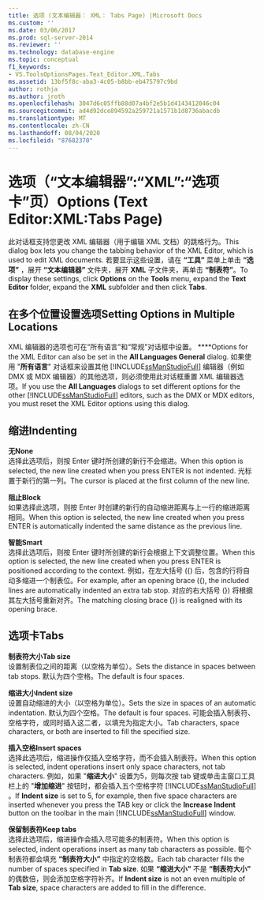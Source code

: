 ```yaml
---
title: 选项 (文本编辑器： XML： Tabs Page) |Microsoft Docs
ms.custom: ''
ms.date: 03/06/2017
ms.prod: sql-server-2014
ms.reviewer: ''
ms.technology: database-engine
ms.topic: conceptual
f1_keywords:
- VS.ToolsOptionsPages.Text_Editor.XML.Tabs
ms.assetid: 13bf5f8c-aba3-4c05-b8bb-eb475797c9bd
author: rothja
ms.author: jroth
ms.openlocfilehash: 3047d6c05ffb88d07a4bf2e5b1d4143412046c04
ms.sourcegitcommit: ad4d92dce894592a259721a1571b1d8736abacdb
ms.translationtype: MT
ms.contentlocale: zh-CN
ms.lasthandoff: 08/04/2020
ms.locfileid: "87682370"
---
```

# <a name="options-text-editorxmltabs-page"></a><span data-ttu-id="ef82b-102">选项（“文本编辑器”:“XML”:“选项卡”页）</span><span class="sxs-lookup"><span data-stu-id="ef82b-102">Options (Text Editor:XML:Tabs Page)</span></span>
  <span data-ttu-id="ef82b-103">此对话框支持您更改 XML 编辑器（用于编辑 XML 文档）的跳格行为。</span><span class="sxs-lookup"><span data-stu-id="ef82b-103">This dialog box lets you change the tabbing behavior of the XML Editor, which is used to edit XML documents.</span></span> <span data-ttu-id="ef82b-104">若要显示这些设置，请在 **“工具”** 菜单上单击 **“选项”** ，展开 **“文本编辑器”** 文件夹，展开 **XML** 子文件夹，再单击 **“制表符”**。</span><span class="sxs-lookup"><span data-stu-id="ef82b-104">To display these settings, click **Options** on the **Tools** menu, expand the **Text Editor** folder, expand the **XML** subfolder and then click **Tabs**.</span></span>  
  
## <a name="setting-options-in-multiple-locations"></a><span data-ttu-id="ef82b-105">在多个位置设置选项</span><span class="sxs-lookup"><span data-stu-id="ef82b-105">Setting Options in Multiple Locations</span></span>  
 <span data-ttu-id="ef82b-106">XML 编辑器的选项也可在“所有语言”和“常规”对话框中设置。 \*\*\*\*</span><span class="sxs-lookup"><span data-stu-id="ef82b-106">Options for the XML Editor can also be set in the **All Languages General** dialog.</span></span> <span data-ttu-id="ef82b-107">如果使用 "**所有语言**" 对话框来设置其他 [!INCLUDE[ssManStudioFull](../includes/ssmanstudiofull-md.md)] 编辑器（例如 DMX 或 MDX 编辑器）的其他选项，则必须使用此对话框重置 XML 编辑器选项。</span><span class="sxs-lookup"><span data-stu-id="ef82b-107">If you use the **All Languages** dialogs to set different options for the other [!INCLUDE[ssManStudioFull](../includes/ssmanstudiofull-md.md)] editors, such as the DMX or MDX editors, you must reset the XML Editor options using this dialog.</span></span>  
  
## <a name="indenting"></a><span data-ttu-id="ef82b-108">缩进</span><span class="sxs-lookup"><span data-stu-id="ef82b-108">Indenting</span></span>  
 <span data-ttu-id="ef82b-109">**无**</span><span class="sxs-lookup"><span data-stu-id="ef82b-109">**None**</span></span>  
 <span data-ttu-id="ef82b-110">选择此选项后，则按 Enter 键时所创建的新行不会缩进。</span><span class="sxs-lookup"><span data-stu-id="ef82b-110">When this option is selected, the new line created when you press ENTER is not indented.</span></span> <span data-ttu-id="ef82b-111">光标置于新行的第一列。</span><span class="sxs-lookup"><span data-stu-id="ef82b-111">The cursor is placed at the first column of the new line.</span></span>  
  
 <span data-ttu-id="ef82b-112">**阻止**</span><span class="sxs-lookup"><span data-stu-id="ef82b-112">**Block**</span></span>  
 <span data-ttu-id="ef82b-113">如果选择此选项，则按 Enter 时创建的新行的自动缩进距离与上一行的缩进距离相同。</span><span class="sxs-lookup"><span data-stu-id="ef82b-113">When this option is selected, the new line created when you press ENTER is automatically indented the same distance as the previous line.</span></span>  
  
 <span data-ttu-id="ef82b-114">**智能**</span><span class="sxs-lookup"><span data-stu-id="ef82b-114">**Smart**</span></span>  
 <span data-ttu-id="ef82b-115">选择此选项后，则按 Enter 键时所创建的新行会根据上下文调整位置。</span><span class="sxs-lookup"><span data-stu-id="ef82b-115">When this option is selected, the new line created when you press ENTER is positioned according to the context.</span></span> <span data-ttu-id="ef82b-116">例如，在左大括号 ({) 后，包含的行将自动多缩进一个制表位。</span><span class="sxs-lookup"><span data-stu-id="ef82b-116">For example, after an opening brace ({), the included lines are automatically indented an extra tab stop.</span></span> <span data-ttu-id="ef82b-117">对应的右大括号 (}) 将根据其左大括号重新对齐。</span><span class="sxs-lookup"><span data-stu-id="ef82b-117">The matching closing brace (}) is realigned with its opening brace.</span></span>  
  
## <a name="tabs"></a><span data-ttu-id="ef82b-118">选项卡</span><span class="sxs-lookup"><span data-stu-id="ef82b-118">Tabs</span></span>  
 <span data-ttu-id="ef82b-119">**制表符大小**</span><span class="sxs-lookup"><span data-stu-id="ef82b-119">**Tab size**</span></span>  
 <span data-ttu-id="ef82b-120">设置制表位之间的距离（以空格为单位）。</span><span class="sxs-lookup"><span data-stu-id="ef82b-120">Sets the distance in spaces between tab stops.</span></span> <span data-ttu-id="ef82b-121">默认为四个空格。</span><span class="sxs-lookup"><span data-stu-id="ef82b-121">The default is four spaces.</span></span>  
  
 <span data-ttu-id="ef82b-122">**缩进大小**</span><span class="sxs-lookup"><span data-stu-id="ef82b-122">**Indent size**</span></span>  
 <span data-ttu-id="ef82b-123">设置自动缩进的大小（以空格为单位）。</span><span class="sxs-lookup"><span data-stu-id="ef82b-123">Sets the size in spaces of an automatic indentation.</span></span> <span data-ttu-id="ef82b-124">默认为四个空格。</span><span class="sxs-lookup"><span data-stu-id="ef82b-124">The default is four spaces.</span></span> <span data-ttu-id="ef82b-125">可能会插入制表符、空格字符，或同时插入这二者，以填充为指定大小。</span><span class="sxs-lookup"><span data-stu-id="ef82b-125">Tab characters, space characters, or both are inserted to fill the specified size.</span></span>  
  
 <span data-ttu-id="ef82b-126">**插入空格**</span><span class="sxs-lookup"><span data-stu-id="ef82b-126">**Insert spaces**</span></span>  
 <span data-ttu-id="ef82b-127">选择此选项后，缩进操作仅插入空格字符，而不会插入制表符。</span><span class="sxs-lookup"><span data-stu-id="ef82b-127">When this option is selected, indent operations insert only space characters, not tab characters.</span></span> <span data-ttu-id="ef82b-128">例如，如果 "**缩进大小**" 设置为5，则每次按 tab 键或单击主窗口工具栏上的 "**增加缩进**" 按钮时，都会插入五个空格字符 [!INCLUDE[ssManStudioFull](../includes/ssmanstudiofull-md.md)] 。</span><span class="sxs-lookup"><span data-stu-id="ef82b-128">If **Indent size** is set to 5, for example, then five space characters are inserted whenever you press the TAB key or click the **Increase Indent** button on the toolbar in the main [!INCLUDE[ssManStudioFull](../includes/ssmanstudiofull-md.md)] window.</span></span>  
  
 <span data-ttu-id="ef82b-129">**保留制表符**</span><span class="sxs-lookup"><span data-stu-id="ef82b-129">**Keep tabs**</span></span>  
 <span data-ttu-id="ef82b-130">选择此选项后，缩进操作会插入尽可能多的制表符。</span><span class="sxs-lookup"><span data-stu-id="ef82b-130">When this option is selected, indent operations insert as many tab characters as possible.</span></span> <span data-ttu-id="ef82b-131">每个制表符都会填充 **“制表符大小”** 中指定的空格数。</span><span class="sxs-lookup"><span data-stu-id="ef82b-131">Each tab character fills the number of spaces specified in **Tab size**.</span></span> <span data-ttu-id="ef82b-132">如果 **“缩进大小”** 不是 **“制表符大小”** 的偶数倍，则会添加空格字符补齐。</span><span class="sxs-lookup"><span data-stu-id="ef82b-132">If **Indent size** is not an even multiple of **Tab size**, space characters are added to fill in the difference.</span></span>  
  
  
